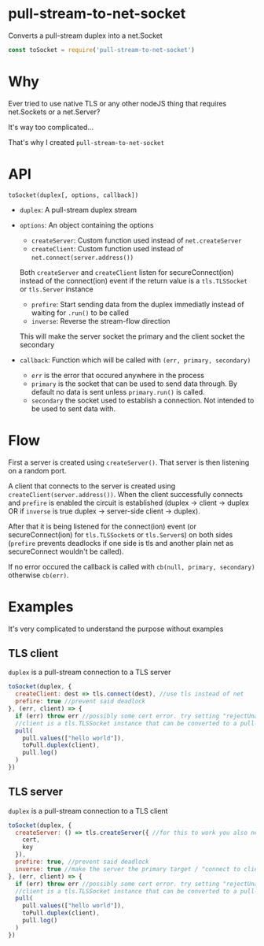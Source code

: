 # pull-stream-to-net-socket
Converts a pull-stream duplex into a net.Socket
```js
const toSocket = require('pull-stream-to-net-socket')
```

# Why

Ever tried to use native TLS or any other nodeJS thing that requires net.Sockets or a net.Server?

It's way too complicated...

That's why I created `pull-stream-to-net-socket`

# API
`toSocket(duplex[, options, callback])`

- `duplex`: A pull-stream duplex stream
- `options`: An object containing the options
  - `createServer`: Custom function used instead of `net.createServer`
  - `createClient`: Custom function used instead of `net.connect(server.address())`

  Both `createServer` and `createClient` listen for secureConnect(ion) instead of the connect(ion) event if the return value is a `tls.TLSSocket` or `tls.Server` instance

  - `prefire`: Start sending data from the duplex immediatly instead of waiting for `.run()` to be called
  - `inverse`: Reverse the stream-flow direction

  This will make the server socket the primary and the client socket the secondary
- `callback`: Function which will be called with `(err, primary, secondary)`
  - `err` is the error that occured anywhere in the process
  - `primary` is the socket that can be used to send data through.
  By default no data is sent unless `primary.run()` is called.
  - `secondary` the socket used to establish a connection.
  Not intended to be used to sent data with.

# Flow
First a server is created using `createServer()`.
That server is then listening on a random port.

A client that connects to the server is created using `createClient(server.address())`.
When the client successfully connects and `prefire` is enabled the circuit is established (duplex -> client -> duplex OR if `inverse` is true duplex -> server-side client -> duplex).

After that it is being listened for the connect(ion) event (or  secureConnect(ion) for `tls.TLSSocket`s or `tls.Server`s) on both sides (`prefire` prevents deadlocks if one side is tls and another plain net as secureConnect wouldn't be called).

If no error occured the callback is called with `cb(null, primary, secondary)` otherwise `cb(err)`.

# Examples
It's very complicated to understand the purpose without examples

## TLS client
`duplex` is a pull-stream connection to a TLS server
```js
toSocket(duplex, {
  createClient: dest => tls.connect(dest), //use tls instead of net
  prefire: true //prevent said deadlock
}, (err, client) => {
  if (err) throw err //possibly some cert error. try setting "rejectUnauthorized: false"
  //client is a tls.TLSSocket instance that can be converted to a pull-stream
  pull(
    pull.values(["hello world"]),
    toPull.duplex(client),
    pull.log()
  )
})
```

## TLS server
`duplex` is a pull-stream connection to a TLS client
```js
toSocket(duplex, {
  createServer: () => tls.createServer({ //for this to work you also need a self-signed/x509 cert.
    cert,
    key
  }),
  prefire: true, //prevent said deadlock
  inverse: true //make the server the primary target / "connect to client" mode
}, (err, client) => {
  if (err) throw err //possibly some cert error. try setting "rejectUnauthorized: false"
  //client is a tls.TLSSocket instance that can be converted to a pull-stream
  pull(
    pull.values(["hello world"]),
    toPull.duplex(client),
    pull.log()
  )
})
```
